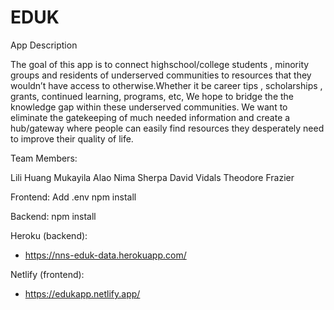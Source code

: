 # EDUK

App Description

The goal of this app is to connect highschool/college students , minority groups and residents of underserved communities to resources that they wouldn’t have access to otherwise.Whether it be career tips , scholarships , grants, continued learning, programs, etc, We hope to bridge the the knowledge gap within these underserved communities. We want to eliminate the gatekeeping of much needed information and create a hub/gateway where people can easily find resources they desperately need to improve their quality of life.

Team Members:

Lili Huang
Mukayila Alao
Nima Sherpa
David Vidals
Theodore Frazier

Frontend:
Add .env
npm install

Backend:
npm install

Heroku (backend):

- https://nns-eduk-data.herokuapp.com/

Netlify (frontend):

- https://edukapp.netlify.app/

